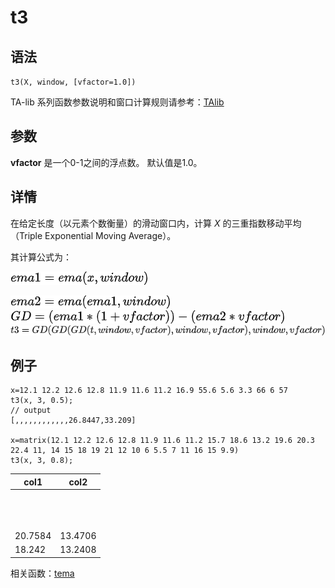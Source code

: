 # t3

## 语法

`t3(X, window, [vfactor=1.0])`

TA-lib 系列函数参数说明和窗口计算规则请参考：[TAlib](../themes/TAlib.md)

## 参数

**vfactor** 是一个0-1之间的浮点数。 默认值是1.0。

## 详情

在给定长度（以元素个数衡量）的滑动窗口内，计算 *X* 的三重指数移动平均（Triple Exponential
Moving Average）。

其计算公式为：

![ema1](../../images/ema1.png)

![ema2](../../images/ema2.png)
![gd](../../images/gd.png)
![t3](../../images/t3.png)

## 例子

```
x=12.1 12.2 12.6 12.8 11.9 11.6 11.2 16.9 55.6 5.6 3.3 66 6 57
t3(x, 3, 0.5);
// output
[,,,,,,,,,,,,26.8447,33.209]

x=matrix(12.1 12.2 12.6 12.8 11.9 11.6 11.2 15.7 18.6 13.2 19.6 20.3 22.4 11, 14 15 18 19 21 12 10 6 5.5 7 11 16 15 9.9)
t3(x, 3, 0.8);
```

| col1 | col2 |
| --- | --- |
|  |  |
|  |  |
|  |  |
|  |  |
|  |  |
|  |  |
|  |  |
|  |  |
|  |  |
|  |  |
|  |  |
|  |  |
| 20.7584 | 13.4706 |
| 18.242 | 13.2408 |

相关函数：[tema](tema.md)

